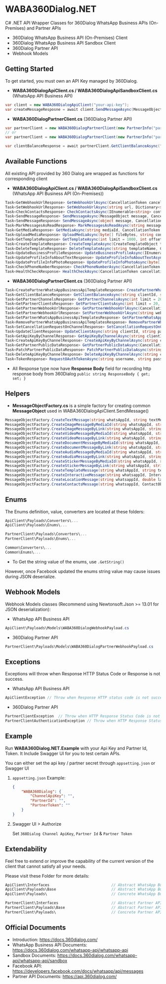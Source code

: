# WABA360Dialog.NET
C# .NET API Wrapper Classes for 360Dialog WhatsApp Business APIs (On-Premises) and Partner APIs

 - 360Dialog WhatsApp Business API (On-Premises) Client
 - 360Dialog WhatsApp Business API Sandbox Client
 - 360Dialog Partner API
 - Webhook Models
 
## Getting Started
To get started, you must own an API Key managed by 360Dialog.

- **WABA360DialogApiClient.cs / WABA360DialogApiSandboxClient.cs** (WhatsApp API Business API)
```c#
var client = new WABA360DialogApiClient("your-api-key");
var createMessageResposne = await client.SendMessageAsync(MessageObjectFactory.CreateTextMessage("whatsapp-id", "Hello World!"));
```

- **WABA360DialogPartnerClient.cs** (360Dialog Partner API)
```c#
var partnerClient = new WABA360DialogPartnerClient(new PartnerInfo("partner-id"),"access-token"));
// or
var partnerClient = new WABA360DialogPartnerClient(new PartnerInfo("partner-id", "username", "password")); // For auto login

var clientBalanceResponse = await partnerClient.GetClientBalanceAsync("client-id", 1696118400, 1698796799, "month");

```

## Available Functions
All existing API provided by 360 Dialog are wrapped as functions for corresponding client

- **WABA360DialogApiClient.cs / WABA360DialogApiSandboxClient.cs** (WhatsApp API Business API (On-Premises))
```c#
Task<GetWebhookUrlResponse> GetWebhookUrlAsync(CancellationToken cancellationToken = default);
Task<SetWebhookUrlResponse> SetWebhookUrlAsync(string url, Dictionary<string, string> headers, CancellationToken cancellationToken = default);
Task<CheckContactsResponse> CheckContactsAsync(IEnumerable<string> contacts, Blocking blocking = Blocking.no_wait, bool forceCheck = false, CancellationToken cancellationToken = default);
Task<SendMessageResponse> SendMessageAsync(MessageObject message, CancellationToken cancellationToken = default);
Task<SendMessageResponse> SendMessageAsync(object message, CancellationToken cancellationToken = default);
Task<MarkMessagesAsReadResponse> MarkMessagesAsReadAsync(string messageId, CancellationToken cancellationToken = default);
Task<GetMediaResponse> GetMediaAsync(string mediaId, CancellationToken cancellationToken = default);
Task<UploadMediaResponse> UploadMediaAsync(byte[] fileBytes, string contentType, CancellationToken cancellationToken = default);
Task<GetTemplateResponse> GetTemplateAsync(int limit = 1000, int offset = 0, string sort = null, CancellationToken cancellationToken = default);
Task<CreateTemplateResponse> CreateTemplateAsync(CreateTemplateObject template, CancellationToken cancellationToken = default);
Task<DeleteTemplateResponse> DeleteTemplateAsync(string templateName, CancellationToken cancellationToken = default);
Task<UpdateBusinessProfileResponse> UpdateBusinessProfileAsync(IEnumerable<string> vertical, IEnumerable<string> websites, string email, string description, string address, CancellationToken cancellationToken = default);
Task<UpdateProfileInfoAboutTextResponse> UpdateProfileInfoAboutTextAsync(string aboutText, CancellationToken cancellationToken = default);
Task<UpdateProfileInfoPhotoResponse> UpdateProfileInfoPhotoAsync(byte[] fileBytes, string contentType, CancellationToken cancellationToken = default);
Task<CheckPhoneNumberResponse> CheckPhoneNumberAsync(CancellationToken cancellationToken = default);
Task<HealthCheckResponse> HealthCheckAsync(CancellationToken cancellationToken = default);
```

- **WABA360DialogPartnerClient.cs** (360Dialog Partner API)
```c#
Task<CreatePartnerWhatsAppBusinessApiTemplateResponse> CreatePartnerWhatsAppBusinessApiTemplateAsync(string whatsAppBusinessApiAccountId, string name, string category, WhatsAppLanguage language, TemplateComponentObject components, CancellationToken cancellationToken = default);
Task<GetClientBalanceResponse> GetClientBalanceAsync(string clientId, string clientId, long? startDate, long? endDate, string granularity, CancellationToken cancellationToken = default);
Task<GetPartnerChannelsResponse> GetPartnerChannelsAsync(int limit = 20, int offset = 0, string sort = null, GetPartnerChannelsFilter filters = null, CancellationToken cancellationToken = default);
Task<GetPartnerClientsResponse> GetPartnerClientsAsync(int limit = 20, int offset = 0, string sort = null, GetPartnerClientsFilter filters = null, CancellationToken cancellationToken = default);
Task<GetPartnerWebhookUrlResponse> GetPartnerWebhookUrlAsync(CancellationToken cancellationToken = default);
Task<SetPartnerWebhookUrlResponse> SetPartnerWebhookUrlAsync(string webhookUrl, CancellationToken cancellationToken = default);
Task<GetPartnerWhatsAppBusinessApiTemplatesResponse> GetPartnerWhatsAppBusinessApiTemplatesAsync(string whatsAppBusinessApiAccountId, int limit = 1000, int offset = 0, string sort = null, GetPartnerWhatsAppBusinessApiTemplatesFilter filters = null, CancellationToken cancellationToken = default);
Task<RemovePartnerWhatsAppBusinessApiTemplatesResponse> RemovePartnerWhatsAppBusinessApiTemplatesAsync(string whatsAppBusinessApiAccountId, string templateId, CancellationToken cancellationToken = default);
Task<SetCancellationRequestOnChannelResponse> SetCancellationRequestOnChannelAsync(string clientId, string channelId, bool enabled, CancellationToken cancellationToken = default);
Task<UpdateClientResponse> UpdateClientAsync(string clientId, string partnerPayload, CancellationToken cancellationToken = default);
Task<GetApiKeyByChannelResponse> GetApiKeyByChannelAsync(string clientId, CancellationToken cancellationToken = default);
Task<CreateApiKeyByChannelResponse> CreateApiKeyByChannelAsync(string clientId, CancellationToken cancellationToken = default);
Task<GetPartnerPublicDataResponse> GetPartnerPublicDataAsync(CancellationToken cancellationToken = default);
Task<PatchPartnerPublicDataResponse> PatchPartnerPublicDataAsync(string webhookUrl, string partnerRedirectUrl, CancellationToken cancellationToken = default);
Task<DeleteApiKeyByChannelResponse> DeleteApiKeyByChannelAsync(string clientId, CancellationToken cancellationToken = default);
Task<TokenResponse> RequestOAuthTokenAsync(string username, string password, CancellationToken cancellationToken = default);
```

- All Response type now have **Response Body** field for recording http response body from 360Dialog
```public string ResponseBody { get; set; }```

## Helpers

-  **MessageObjectFactory.cs** is a simple factory for creating common **MessageObject** used in WABA360DialogApiClient.SendMessage()
```c#
MessageObjectFactory.CreateTextMessage(string whatsAppId, string textMessage, bool previewUrl = false);
MessageObjectFactory.CreateImageMessageByMediaId(string whatsAppId, string mediaId, string caption);
MessageObjectFactory.CreateImageMessageByLink(string whatsAppId, string imageLink, string caption, ProviderObject provider = null);
MessageObjectFactory.CreateVideoMessageByMediaId(string whatsAppId, string mediaId, string caption);
MessageObjectFactory.CreateVideoMessageByLink(string whatsAppId, string imageLink, string caption, ProviderObject provider = null);
MessageObjectFactory.CreateDocumentMessageByMediaId(string whatsAppId, string fileName, string mediaId, string caption);
MessageObjectFactory.CreateDocumentMessageByLink(string whatsAppId, string fileName, string documentLink, string caption, ProviderObject provider = null);
MessageObjectFactory.CreateAudioMessageByMediaId(string whatsAppId, string mediaId);
MessageObjectFactory.CreateAudioMessageByLink(string whatsAppId, string audioLink, ProviderObject provider = null);
MessageObjectFactory.CreateStickerMessageByMediaId(string whatsAppId, string mediaId);
MessageObjectFactory.CreateStickerMessageByLink(string whatsAppId, string stickerLink, ProviderObject provider = null);
MessageObjectFactory.CreateTemplateMessage(string whatsAppId, string templateNamespace, string templateName, WhatsAppLanguage language, List<ComponentObject> components);
MessageObjectFactory.CreateInteractiveMessage(string whatsappId, InteractiveObject interactiveObject);
MessageObjectFactory.CreateLocationMessage(string whatsappId, double latitude, double longitude, string name = null, string address = null);
MessageObjectFactory.CreateContactsMessage(string whatsappId, ContactObject contact);
```

## Enums
The Enums definition, value, converters are located at these folders:

```c#
ApiClient\Payloads\Converters\...
ApiClient\Payloads\Enums\...

PartnerClient\Payloads\Converters\...
PartnerClient\Payloads\Enums\...

Common\Converters\...
Common\Enums\...
```

- To Get the string value of the enums, use `.GetString()`

However, once Facebook updated the enums string value may cause issues during JSON deserialize.

## Webhook Models
Webhook Models classes (Recommend using Newtonsoft.Json >= 13.01 for JSON deserialization):

- WhatsApp API Business API
```c#
ApiClient\Payloads\Models\WABA360DialogWebhookPayload.cs
```

- 360Dialog Partner API
```c#
PartnerClient\Payloads\Models\WABA360DialogPartnerWebhookPayload.cs
```


## Exceptions
Exceptions will throw when Response HTTP Status Code or Response is not success.

- WhatsApp API Business API
```c#
ApiClientException // Throw when Response HTTP status code is not success, use ex.ToString() / ex.Error to access detail
```

- 360Dialog Partner API
```c#
PartnerClientException  // Throw when HTTP Response Status Code is not success, use ex.ToString() / ex.Message to access detail
PartnerClientAuthenticationException // Throw when HTTP Response Status Code is 401 like access token invalid or no credentials set.
```


## Example
Run **WABA360Dialog.NET.Example** with your Api Key and Partner Id, Token. It Include Swagger UI for you to test certain APIs.

You can either set the api key / partner secret through `appsetting.json` or Swagger UI
1. `appsetting.json`
    Example:
    ```json
    {
        "WABA360Dialog": {
            "ChannelApiKey": "",
            "PartnerId": "",
            "PartnerToken": ""
        }
    }
    ```

2. Swagger UI > Authorize
    
    Set `360Dialog Channel ApiKey`, `Partner Id` & `Partner Token` 

## Extendability
Feel free to extend or improve the capability of the current version of the client that cannot satisfy all your needs.

Please visit these Folder for more details: 
```c#
ApiClient\Interfaces                            // Abstract WhatsApp Business API Client class
ApiClient\Payloads\Base                         // Abstract WhatsApp Business API Request & Response class
ApiClient\Payloads\                             // Concrete WhatsApp Business API Request & Response class

PartnerClient\Interfaces                        // Abstract Partner API Client class
PartnerClient\Payloads\Base                     // Abstract Partner API Request & Response class
PartnerClient\Payloads\                         // Concrete Partner API Request & Response class
``` 

## Official Documents
 - Introduction: https://docs.360dialog.com/
 - WhatsApp Business API Documents: https://docs.360dialog.com/whatsapp-api/whatsapp-api
 - Sandbox Documents: https://docs.360dialog.com/whatsapp-api/whatsapp-api/sandbox
 - Facebook API: https://developers.facebook.com/docs/whatsapp/api/messages
 - Partner API Documents: https://api.360dialog.com/